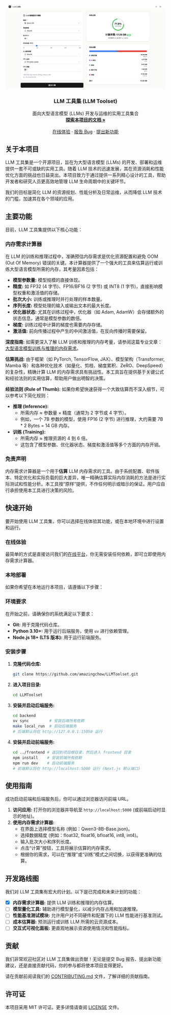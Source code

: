 <!-- PROJECT LOGO -->
<br />
<div align="center">
  <img src="./images/app.png" alt="LLM Toolset">
  <h3 align="center">LLM 工具集 (LLM Toolset) </h3>
  <p align="center">
    面向大型语言模型 (LLMs) 开发与运维的实用工具集合
    <br />
    <a href="https://github.com/amazingchow/LLMToolset"><strong>探索本项目的文档 »</strong></a>
    <br />
    <br />
    <a href="https://llmtoolset.gocoding.cloud/">在线体验</a>
    ·
    <a href="https://github.com/amazingchow/LLMToolset/issues">报告 Bug</a>
    ·
    <a href="https://github.com/amazingchow/LLMToolset/issues">提出新功能</a>
  </p>
</div>

## 关于本项目

LLM 工具集是一个开源项目，旨在为大型语言模型 (LLMs) 的开发、部署和运维提供一套不可或缺的实用工具。随着 LLM 技术的迅速发展，其在资源消耗和性能优化方面的挑战也日益突出。本项目致力于通过提供一系列精心设计的工具，帮助开发者和研究人员更高效地管理 LLM 生命周期中的关键环节。

我们的目标是简化 LLM 的资源规划、性能分析及日常运维，从而降低 LLM 技术的门槛，加速其在各个领域的应用。

## 主要功能

目前，LLM 工具集提供以下核心功能：

### 内存需求计算器

在 LLM 的训练和推理过程中，准确预估内存需求是优化资源配置和避免 OOM (Out Of Memory) 错误的关键。本计算器提供了一个强大的工具来估算运行或训练大型语言模型所需的内存，其考量因素包括：

*   **模型参数量:** 模型规模的直接体现。
*   **精度:** 如 FP32 (4 字节)、FP16/BF16 (2 字节) 或 INT8 (1 字节)，直接影响模型权重和激活值的存储。
*   **批次大小:** 训练或推理时并行处理的样本数量。
*   **序列长度:** 模型处理的输入或输出文本的最大长度。
*   **优化器状态:** 尤其在训练过程中，优化器（如 Adam, AdamW）会存储额外的状态信息，通常是模型参数的数倍。
*   **梯度:** 训练过程中计算的梯度也需要内存存储。
*   **激活值:** 前向传播过程中产生的中间激活值，在反向传播时需要保留。

**深度指南:**
如需更深入了解 LLM 训练和推理的内存考量，请参阅这篇专业文章：[大型语言模型训练与推理的内存需求](https://medium.com/@manuelescobar-dev/memory-requirements-for-llm-training-and-inference-97e4ab08091b)。

**估算挑战:**
由于框架（如 PyTorch, TensorFlow, JAX）、模型架构（Transformer, Mamba 等）和各种优化技术（如量化、剪枝、梯度累积、ZeRO、DeepSpeed）的复杂性，精确计算 LLM 的内存需求具有挑战性。本工具旨在提供基于关键公式和经验法则的实用估算，帮助用户做出明智的决策。

**经验法则 (Rule of Thumb):**
如果你希望快速获得一个大致估算而不深入细节，可以参考以下简化规则：

*   **推理 (Inference):**
    *   所需内存 ≈ 参数量 × 精度（通常为 2 字节或 4 字节）。
    *   例如，一个 7B 参数的模型，使用 FP16 (2 字节) 进行推理，大约需要 7B * 2 Bytes = 14 GB 内存。
*   **训练 (Training):**
    *   所需内存 ≈ 推理资源的 4 到 6 倍。
    *   这包含了模型参数、优化器状态、梯度和激活值等多个方面的内存开销。

### 免责声明

内存需求计算器是一个用于**估算** LLM 内存需求的工具。由于系统配置、软件版本、特定优化和实际负载的巨大差异，唯一精确估算实际内存消耗的方法是进行实际测试和性能分析。本工具按“原样”提供，不作任何明示或暗示的保证。用户应自行承担使用本工具进行决策的风险。

## 快速开始

要开始使用 LLM 工具集，你可以选择在线体验其功能，或在本地环境中进行设置和运行。

### 在线体验

最简单的方式是直接访问我们的[在线平台](https://llmtoolset.gocoding.cloud/)，你无需安装任何依赖，即可立即使用内存需求计算器。

### 本地部署

如果你希望在本地运行本项目，请遵循以下步骤：

### 环境要求

在开始之前，请确保你的系统满足以下要求：

*   **Git:** 用于克隆代码仓库。
*   **Python 3.10+:** 用于运行后端服务，使用 `uv` 进行依赖管理。
*   **Node.js 18+ (LTS 版本):** 用于运行前端服务。

### 安装步骤

1.  **克隆代码仓库:**

    ```bash
    git clone https://github.com/amazingchow/LLMToolset.git
    ```

2.  **进入项目目录:**

    ```bash
    cd LLMToolset
    ```

3.  **安装并启动后端服务:**

    ```bash
    cd backend
    uv sync         # 安装后端所有依赖
    make local_run  # 启动后端服务
    # 后端默认将在 http://127.0.0.1:15050 运行
    ```

4.  **安装并启动前端服务:**

    ```bash
    cd ../frontend # 返回到项目根目录，然后进入 frontend 目录
    npm install    # 安装前端所有依赖
    npm run dev    # 启动前端服务
    # 前端默认将在 http://localhost:5000 运行 (Next.js 默认端口)
    ```

## 使用指南

成功启动前端和后端服务后，你可以通过浏览器访问前端 URL。

1.  **访问应用:** 打开你的浏览器并导航至 `http://localhost:5000` (或前端启动时显示的地址)。
2.  **使用内存需求计算器:**
    *   在界面上选择模型名称 (例如：Qwen3-8B-Base.json)。
    *   选择数据精度 (例如：float32, float16, bfloat16, int8, int4)。
    *   输入批次大小和序列长度。
    *   点击“计算”按钮，工具将展示估算的内存需求。
    *   根据你的需求，可以在“推理”或“训练”模式之间切换，以获得更准确的估算。

## 开发路线图

我们对 LLM 工具集有宏大的计划。以下是已完成和未来计划的功能：

*   [x] **内存需求计算器:** 提供 LLM 训练和推理的内存估算。
*   [ ] **模型量化工具:** 辅助进行模型量化，以减少内存占用和加速推理。
*   [ ] **性能基准测试模块:** 允许用户对不同硬件和配置下的 LLM 性能进行基准测试。
*   [ ] **成本估算器:** 预测运行或训练 LLM 所需的云资源成本。
*   [ ] **交互式可视化面板:** 更直观地展示资源使用情况和性能指标。

## 贡献

我们非常欢迎社区对 LLM 工具集做出贡献！无论是提交 Bug 报告、提出新功能建议，还是直接贡献代码，你的参与都将使本项目变得更好。

请在贡献前阅读我们的 [CONTRIBUTING.md](CONTRIBUTING.md) 文件，了解详细的贡献指南。

## 许可证

本项目采用 MIT 许可证。更多详情请查阅 [LICENSE](LICENSE) 文件。
